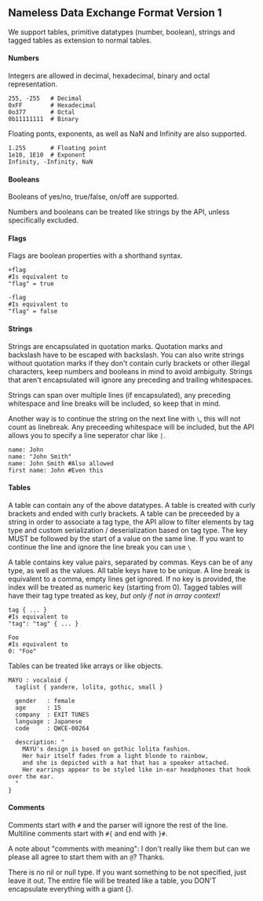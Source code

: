 Nameless Data Exchange Format Version 1
---------------------------------------

We support tables, primitive datatypes (number, boolean), strings and tagged tables as extension to normal tables.

#### Numbers
Integers are allowed in decimal, hexadecimal, binary and octal representation.
```
255, -255   # Decimal
0xFF        # Hexadecimal
0o377       # Octal
0b11111111  # Binary
```
Floating ponts, exponents, as well as NaN and Infinity are also supported.
```
1.255       # Floating point
1e10, 1E10  # Exponent
Infinity, -Infinity, NaN
```

#### Booleans
Booleans of yes/no, true/false, on/off are supported.

Numbers and booleans can be treated like strings by the API, unless specifically excluded.

#### Flags
Flags are boolean properties with a shorthand syntax.

```
+flag
#Is equivalent to
"flag" = true

-flag
#Is equivalent to
"flag" = false
```

#### Strings
Strings are encapsulated in quotation marks. Quotation marks and backslash have to be escaped with backslash.
You can also write strings without quotation marks if they don't contain curly brackets or other illegal characters, keep numbers and booleans in mind to avoid ambiguity. Strings that aren't encapsulated will ignore any preceding and trailing whitespaces.

Strings can span over multiple lines (if encapsulated), any preceding whitespace and line breaks will be included, so keep that in mind.

Another way is to continue the string on the next line with `\`, this will not count as linebreak. Any preceeding whitespace will be included, but the API allows you to specify a line seperator char like `|`.

```
name: John
name: "John Smith"
name: John Smith #Also allowed
first name: John #Even this
```

#### Tables
A table can contain any of the above datatypes.
A table is created with curly brackets and ended with curly brackets.
A table can be preceeded by a string in order to associate a tag type, the API allow to filter elements by tag type and custom serialization / deserialization based on tag type.
The key MUST be followed by the start of a value on the same line. If you want to continue the line and ignore the line break
you can use `\`

A table contains key value pairs, separated by commas. Keys can be of any type, as well as the values.
All table keys have to be unique.
A line break is equivalent to a comma, empty lines get ignored.
If no key is provided, the index will be treated as numeric key (starting from 0).
Tagged tables will have their tag type treated as key, *but only if not in array context!*

```
tag { ... }
#Is equivalent to
"tag": "tag" { ... }

Foo
#Is equivalent to
0: "Foo"
```


Tables can be treated like arrays or like objects.

```
MAYU : vocaloid {
  taglist { yandere, lolita, gothic, small }
  
  gender   : female
  age      : 15
  company  : EXIT TUNES
  language : Japanese
  code     : QWCE-00264
  
  description: "
    MAYU's design is based on gothic lolita fashion. 
    Her hair itself fades from a light blonde to rainbow, 
    and she is depicted with a hat that has a speaker attached.
    Her earrings appear to be styled like in-ear headphones that hook over the ear.
  "
}
```

#### Comments
Comments start with `#` and the parser will ignore the rest of the line.
Multiline comments start with `#{` and end with `}#`.

A note about "comments with meaning": I don't really like them but can we please all agree to start them with an `@`? Thanks.

There is no nil or null type. If you want something to be not specified, just leave it out.
The entire file will be treated like a table, you DON'T encapsulate everything with a giant {}.
